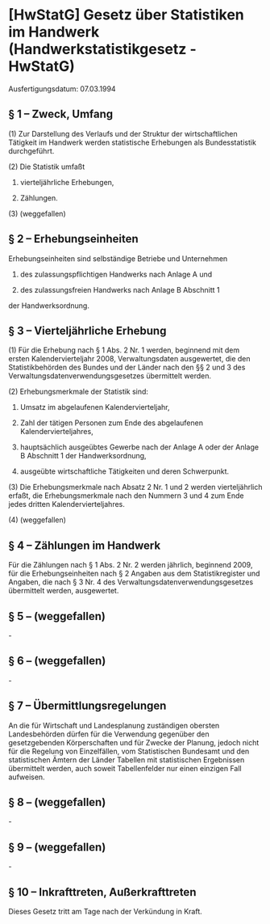 # [HwStatG] Gesetz über Statistiken im Handwerk  (Handwerkstatistikgesetz - HwStatG)

Ausfertigungsdatum: 07.03.1994

 

## § 1 – Zweck, Umfang

(1) Zur Darstellung des Verlaufs und der Struktur der wirtschaftlichen Tätigkeit im Handwerk werden statistische Erhebungen als Bundesstatistik durchgeführt.

(2) Die Statistik umfaßt

1. vierteljährliche Erhebungen,

2. Zählungen.

(3) (weggefallen)


## § 2 – Erhebungseinheiten

Erhebungseinheiten sind selbständige Betriebe und Unternehmen

1. des zulassungspflichtigen Handwerks nach Anlage A und

2. des zulassungsfreien Handwerks nach Anlage B Abschnitt 1

der Handwerksordnung.


## § 3 – Vierteljährliche Erhebung

(1) Für die Erhebung nach § 1 Abs. 2 Nr. 1 werden, beginnend mit dem ersten Kalendervierteljahr 2008, Verwaltungsdaten ausgewertet, die den Statistikbehörden des Bundes und der Länder nach den §§ 2 und 3 des Verwaltungsdatenverwendungsgesetzes übermittelt werden.

(2) Erhebungsmerkmale der Statistik sind:

1. Umsatz im abgelaufenen Kalendervierteljahr,

2. Zahl der tätigen Personen zum Ende des abgelaufenen Kalendervierteljahres,

3. hauptsächlich ausgeübtes Gewerbe nach der Anlage A oder der Anlage B Abschnitt 1 der Handwerksordnung,

4. ausgeübte wirtschaftliche Tätigkeiten und deren Schwerpunkt.

(3) Die Erhebungsmerkmale nach Absatz 2 Nr. 1 und 2 werden vierteljährlich erfaßt, die Erhebungsmerkmale nach den Nummern 3 und 4 zum Ende jedes dritten Kalendervierteljahres.

(4) (weggefallen)


## § 4 – Zählungen im Handwerk

Für die Zählungen nach § 1 Abs. 2 Nr. 2 werden jährlich, beginnend 2009, für die Erhebungseinheiten nach § 2 Angaben aus dem Statistikregister und Angaben, die nach § 3 Nr. 4 des Verwaltungsdatenverwendungsgesetzes übermittelt werden, ausgewertet.


## § 5 – (weggefallen)

\-


## § 6 – (weggefallen)

\-


## § 7 – Übermittlungsregelungen

An die für Wirtschaft und Landesplanung zuständigen obersten Landesbehörden dürfen für die Verwendung gegenüber den gesetzgebenden Körperschaften und für Zwecke der Planung, jedoch nicht für die Regelung von Einzelfällen, vom Statistischen Bundesamt und den statistischen Ämtern der Länder Tabellen mit statistischen Ergebnissen übermittelt werden, auch soweit Tabellenfelder nur einen einzigen Fall aufweisen.


## § 8 – (weggefallen)

\-


## § 9 – (weggefallen)

\-


## § 10 – Inkrafttreten, Außerkrafttreten

Dieses Gesetz tritt am Tage nach der Verkündung in Kraft.
